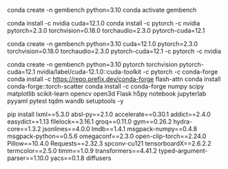 conda create -n gembench python=3.10
conda activate gembench


conda install -c nvidia cuda=12.1.0
conda install -c pytorch -c nvidia pytorch=2.3.0 torchvision=0.18.0 torchaudio=2.3.0 pytorch-cuda=12.1

conda create -n gembench python=3.10 cuda=12.1.0 pytorch=2.3.0 torchvision=0.18.0 torchaudio=2.3.0 pytorch-cuda=12.1 -c pytorch -c nvidia

conda create -n gembench python=3.10     pytorch torchvision pytorch-cuda=12.1 nvidia/label/cuda-12.1.0::cuda-toolkit     -c pytorch -c conda-forge
conda install -c https://repo.prefix.dev/conda-forge flash-attn
conda install conda-forge::torch-scatter
conda install -c conda-forge numpy scipy matplotlib scikit-learn opencv open3d Flask h5py notebook jupyterlab pyyaml pytest tqdm wandb setuptools -y


pip install lxml==5.3.0 absl-py==2.1.0 accelerate==0.30.1 addict==2.4.0 easydict==1.13 filelock==3.16.1 groq==0.11.0 gym==0.26.2 hydra-core==1.3.2 jsonlines==4.0.0 lmdb==1.4.1 msgpack-numpy==0.4.8 msgpack-python==0.5.6 omegaconf==2.3.0 open-clip-torch==2.24.0 Pillow==10.4.0 Requests==2.32.3 spconv-cu121 tensorboardX==2.6.2.2 termcolor==2.5.0 timm==1.0.9 transformers==4.41.2 typed-argument-parser==1.10.0 yacs==0.1.8 diffusers
